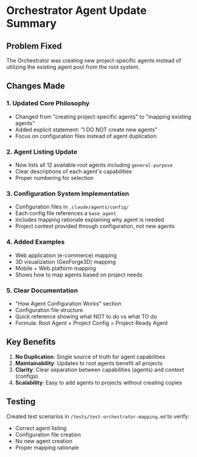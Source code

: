 # Orchestrator Agent Update Summary

## Problem Fixed
The Orchestrator was creating new project-specific agents instead of utilizing the existing agent pool from the root system.

## Changes Made

### 1. Updated Core Philosophy
- Changed from "creating project-specific agents" to "mapping existing agents"
- Added explicit statement: "I DO NOT create new agents"
- Focus on configuration files instead of agent duplication

### 2. Agent Listing Update
- Now lists all 12 available root agents including `general-purpose`
- Clear descriptions of each agent's capabilities
- Proper numbering for selection

### 3. Configuration System Implementation
- Configuration files in `.claude/agents/config/`
- Each config file references a `base_agent`
- Includes mapping rationale explaining why agent is needed
- Project context provided through configuration, not new agents

### 4. Added Examples
- Web application (e-commerce) mapping
- 3D visualization (GeoForge3D) mapping  
- Mobile + Web platform mapping
- Shows how to map agents based on project needs

### 5. Clear Documentation
- "How Agent Configuration Works" section
- Configuration file structure
- Quick reference showing what NOT to do vs what TO do
- Formula: Root Agent + Project Config = Project-Ready Agent

## Key Benefits
1. **No Duplication**: Single source of truth for agent capabilities
2. **Maintainability**: Updates to root agents benefit all projects
3. **Clarity**: Clear separation between capabilities (agents) and context (configs)
4. **Scalability**: Easy to add agents to projects without creating copies

## Testing
Created test scenarios in `/tests/test-orchestrator-mapping.md` to verify:
- Correct agent listing
- Configuration file creation
- No new agent creation
- Proper mapping rationale